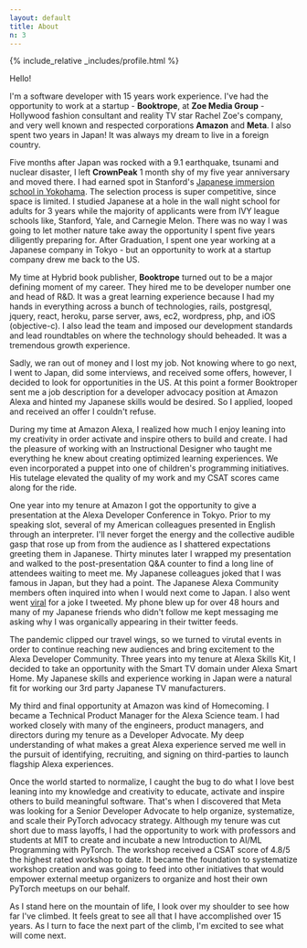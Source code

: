 ```yaml
---
layout: default
title: About
n: 3
---
```


{% include_relative _includes/profile.html %}

Hello!

I'm a software developer with 15 years work experience. I've had the opportunity to work 
at a startup - **Booktrope**, at **Zoe Media Group** - Hollywood fashion consultant and 
reality TV star Rachel Zoe's company, and very well known and respected corporations 
**Amazon** and **Meta**. I also spent two years in Japan! It was always my dream to live 
in a foreign country.

Five months after Japan was rocked with a 9.1 earthquake, tsunami and nuclear disaster, 
I left **CrownPeak** 1 month shy of my five year anniversary and moved there. I had earned spot
in Stanford's [Japanese immersion school in Yokohama](http://iucjapan.org). The selection 
process is super competitive, since space is limited. I studied Japanese at a hole in the wall 
night school for adults for 3 years while the majority of applicants were from IVY league 
schools like, Stanford, Yale, and Carnegie Melon. There was no way I was going to let mother 
nature take away the opportunity I spent five years diligently preparing for. After Graduation, 
I spent one year working at a Japanese company in Tokyo - but an opportunity to work at a 
startup company drew me back to the US.

My time at Hybrid book publisher, **Booktrope** turned out to be a major defining moment of 
my career.  They hired me to be developer number one and head of R&D. It was a great learning 
experience because I had my hands in everything across a bunch of technologies, rails, postgresql, jquery, react, heroku, parse server, aws, ec2, wordpress, php, and iOS (objective-c). I also 
lead the team and imposed our development standards and lead roundtables on where the 
technology should beheaded. It was a tremendous growth experience.

Sadly, we ran out of money and I lost my job. Not knowing where to go next, I went to Japan, 
did some interviews, and received some offers, however, I decided to look for opportunities in 
the US. At this point a former Booktroper sent me a job description for a developer advocacy 
position at Amazon Alexa and hinted my Japanese skills would be desired. So I applied, looped 
and received an offer I couldn't refuse.

During my time at Amazon Alexa, I realized how much I enjoy leaning into my creativity in 
order activate and inspire others to build and create. I had the pleasure of working with 
an Instructional Designer who taught me everything he knew about creating optimized learning 
experiences. We even incorporated a puppet into one of children's programming initiatives. His 
tutelage elevated the quality of my work and my CSAT scores came along for the ride.

One year into my tenure at Amazon I got the opportunity to give a presentation at the Alexa 
Developer Conference in Tokyo. Prior to my speaking slot, several of my American colleagues 
presented in English through an interpreter. I'll never forget the energy and the collective 
audible gasp that rose up from from the audience as I shattered expectations greeting them 
in Japanese. Thirty minutes later I wrapped my presentation and walked to the post-presentation
Q&A counter to find a long line of attendees waiting to meet me. My Japanese colleagues joked 
that I was famous in Japan, but they had a point. The Japanese Alexa Community members often 
inquired into when I would next come to Japan. I also went went [viral](https://x.com/sleepydeveloper/status/1188252385342193664?s=12&t=RwuFBS6T-6FewkJ-RV2poA) for a joke I tweeted. My phone blew 
up for over 48 hours and many of my Japanese friends who didn't follow me kept messaging me 
asking why I was organically appearing in their twitter feeds.

The pandemic clipped our travel wings, so we turned to virutal events in order to continue
reaching new audiences and bring excitement to the Alexa Developer Community. Three years into
my tenure at Alexa Skills Kit, I decided to take an opportunity with the Smart TV domain under 
Alexa Smart Home. My Japanese skills and experience working in Japan were a natural fit for 
working our 3rd party Japanese TV manufacturers. 

My third and final opportunity at Amazon was kind of Homecoming. I became a Technical Product
Manager for the Alexa Science team. I had worked closely with many of the engineers, product 
managers, and directors during my tenure as a Developer Advocate. My deep understanding of what 
makes a great Alexa experience served me well in the pursuit of identifying, recruiting, and 
signing on third-parties to launch flagship Alexa experiences.

Once the world started to normalize, I caught the bug to do what I love best leaning into my
knowledge and creativity to educate, activate and inspire others to build meaningful software. 
That's when I discovered that Meta was looking for a Senior Developer Advocate to help organize,
systematize, and scale their PyTorch advocacy strategy. Although my tenure was cut short due to 
mass layoffs, I had the opportunity to work with professors and students at MIT to create and 
incubate a new Introduction to AI/ML Programming with PyTorch. The workshop received a CSAT score 
of 4.8/5 the highest rated workshop to date. It became the foundation to systematize workshop 
creation and was going to feed into other initiatives that would empower external meetup organizers
to organize and host their own PyTorch meetups on our behalf.

As I stand here on the mountain of life, I look over my shoulder to see how far I've climbed. It feels
great to see all that I have accomplished over 15 years. As I turn to face the next part of the climb,
I'm excited to see what will come next. 
